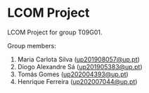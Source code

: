 # LCOM Project

LCOM Project for group T09G01.

Group members:

1. Maria Carlota Silva (up201908057@up.pt)
2. Diogo Alexandre Sá (up201905383@up.pt)
3. Tomás Gomes (up202004393@up.pt)
4. Henrique Ferreira (up202007044@up.pt)
